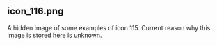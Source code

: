 ## icon_116.png
A hidden image of some examples of icon 115. Current reason why this image is stored here is unknown.

